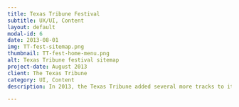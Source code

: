 ```yaml
---
title: Texas Tribune Festival
subtitle: UX/UI, Content
layout: default
modal-id: 6
date: 2013-08-01
img: TT-fest-sitemap.png
thumbnail: TT-fest-home-menu.png
alt: Texas Tribune festival sitemap
project-date: August 2013
client: The Texas Tribune
category: UI, Content
description: In 2013, the Texas Tribune added several more tracks to its program, and it was not readable on small screens -- a perfect opportunity for a content audit! In order to accomodate the growing number of tracks, I chose to employ an off-canvas menu I'd been <a href="https://www.smashingmagazine.com/2013/01/off-canvas-navigation-for-responsive-website/"reading about</a>; I was particularly excited to by the minimal use of JavaScript and the fast performance of CSS transitions. Our audit and menu allowed the designer to pursue a bolder, less cluttered approach. You can compare the <a href="http://festival.texastribune.org/festival/2012/home/">before</a> and <a href="http://festival.texastribune.org/festival/2013/home/">after</a>. Successive festivals have continued to use the new structure.

---
```

